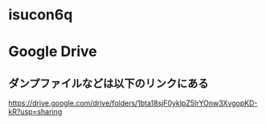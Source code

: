 # isucon6q

# Google Drive

## ダンプファイルなどは以下のリンクにある
https://drive.google.com/drive/folders/1bta18sjF0yklpZ5IrYOnw3XvgopKD-kR?usp=sharing
